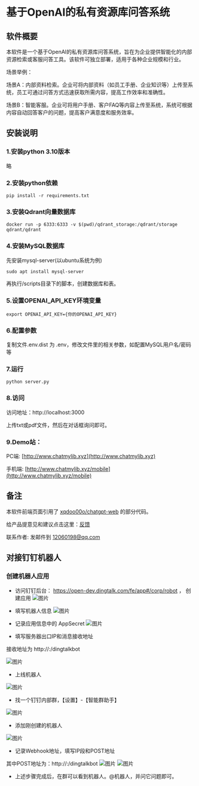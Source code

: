 # 基于OpenAI的私有资源库问答系统

## 软件概要

本软件是一个基于OpenAI的私有资源库问答系统，旨在为企业提供智能化的内部资源检索或客服问答工具。该软件可独立部署，适用于各种企业规模和行业。

场景举例：

场景A：内部资料检索。企业可将内部资料（如员工手册、企业知识等）上传至系统，员工可通过问答方式迅速获取所需内容，提高工作效率和准确性。

场景B：智能客服。企业可将用户手册、客户FAQ等内容上传至系统，系统可根据内容自动回答客户的问题，提高客户满意度和服务效率。

## 安装说明

### 1.安装python 3.10版本
略

### 2.安装python依赖

```
pip install -r requirements.txt
```

### 3.安装Qdrant向量数据库

```
docker run -p 6333:6333 -v $(pwd)/qdrant_storage:/qdrant/storage qdrant/qdrant
```

### 4.安装MySQL数据库

先安装mysql-server(以ubuntu系统为例)
```
sudo apt install mysql-server
```

再执行/scripts目录下的脚本，创建数据库和表。

### 5.设置OPENAI_API_KEY环境变量

```
export OPENAI_API_KEY={你的OPENAI_API_KEY}
```

### 6.配置参数

复制文件.env.dist 为 .env，修改文件里的相关参数，如配置MySQL用户名/密码等

### 7.运行

```
python server.py
```

### 8.访问

访问地址：http://localhost:3000  

上传txt或pdf文件，然后在对话框询问即可。


### 9.Demo站：

PC端: [http://www.chatmylib.xyz](http://www.chatmylib.xyz)  

手机端: [http://www.chatmylib.xyz/mobile](http://www.chatmylib.xyz/mobile)

## 备注

本软件前端页面引用了 [xqdoo00o/chatgpt-web](https://github.com/xqdoo00o/chatgpt-web) 的部分代码。

给产品提意见和建议点击这里：<a href="https://support.qq.com/product/538086" target="_blank">反馈</a>

联系作者: 发邮件到 12060198@qq.com

## 对接钉钉机器人

### 创建机器人应用

* 访问钉钉后台： https://open-dev.dingtalk.com/fe/app#/corp/robot ， 创建应用
![图片](docs/imgs/dingtalk/1.png)

* 填写机器人信息 
![图片](docs/imgs/dingtalk/2.png)

* 记录应用信息中的 AppSecret
![图片](docs/imgs/dingtalk/3.png)

* 填写服务器出口IP和消息接收地址

接收地址为 http://<host>:<port>/dingtalkbot

![图片](docs/imgs/dingtalk/4.png)

* 上线机器人

![图片](docs/imgs/dingtalk/5.png)

* 找一个钉钉内部群，【设置】-【智能群助手】

![图片](docs/imgs/dingtalk/6.png)

* 添加刚创建的机器人

![图片](docs/imgs/dingtalk/7.png)

* 记录Webhook地址，填写IP段和POST地址

其中POST地址为：http://<host>:<port>/dingtalkbot
![图片](docs/imgs/dingtalk/8.png)
![图片](docs/imgs/dingtalk/9.png)

* 上述步骤完成后，在群可以看到机器人。@机器人，并问它问题即可。